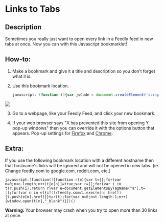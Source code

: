 
Links to Tabs
=======================

Description
-----------

Sometimes you really just want to open every link in a Feedly feed in new tabs at once. Now you can with this Javascript bookmarklet! 

How-to:
-----------

1. Make a bookmark and give it a title and description so you don't forget what it is.

2. Use this bookmark location.

	```js
	javascript: (function (){var jsCode = document.createElement('script'); jsCode.setAttribute('id', 'openLinksInTabs.js'); jsCode.setAttribute('src', 'https://raw.github.com/zelus-craft/LinksToTabs/master/openLinksInTabsMinified'); document.body.appendChild(jsCode); }());
	```

 ![](https://raw.github.com/zelus-craft/LinksToTabs/master/img/Bookmark%20Tutorial.png)

3. Go to a webpage, like your Feedly Feed, and click your new bookmark.

4. If your web browser says "X has prevented this site from opening Y pop-up windows" then you can override it with the options button that appears. Pop-up settings for <a href="https://support.mozilla.org/en-US/kb/pop-blocker-settings-exceptions-troubleshooting">Firefox</a>  and <a href="https://support.google.com/chrome/answer/95472?hl=en">Chrome</a>. 

Extra:
------

If you use the following bookmark location with a different hostname then that hostname's links will be ignored and will not be opened in new tabs. (ie. Change feedly.com to google.com, reddit.com, etc.)

	
	javascript:(function(){function r(e){var t={};for(var n=0;n<e.length;n++)t[e[n]]=true;var r=[];for(var i in t)r.push(i);return r}var e=document.getElementsByTagName("a"),t=[];for(var n in e){if(!/feedly.com/i.exec(e[n].href)){t.push(e[n].href)}}t=r(t);for(var n=0;n<t.length-1;n++){window.open(t[n],"_blank")}})()
	

**Warning:** Your browser may crash when you try to open more than 30 links at once.
